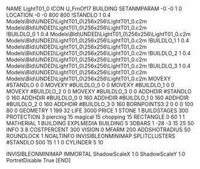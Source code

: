 NAME LightT01_0
ICON U_FrnOf17
BUILDING
SETANMPARAM -0 -0 1 0
LOCATION -0 -0 800 800
!STANDLO      1 0.4 Models\Bld\UNDED\LightT01_0\256x256\LightT01_0.c2m  Models\Bld\UNDED\LightT01_0\256x256\LightT01_0.c2m    
!BUILDLO_0    1 0.4  Models\Bld\UNDED\LightT01_0\256x256\LightT01_0.c2m  Models\Bld\UNDED\LightT01_0\256x256\LightT01_0.c2m 
!BUILDLO_1    1 0.4  Models\Bld\UNDED\LightT01_0\256x256\LightT01_0.c2m  Models\Bld\UNDED\LightT01_0\256x256\LightT01_0.c2m 
!BUILDLO_2    1 0.4  Models\Bld\UNDED\LightT01_0\256x256\LightT01_0.c2m  Models\Bld\UNDED\LightT01_0\256x256\LightT01_0.c2m 
!BUILDLO_3    1 0.4  Models\Bld\UNDED\LightT01_0\256x256\LightT01_0.c2m  Models\Bld\UNDED\LightT01_0\256x256\LightT01_0.c2m 
MOVEXY #STANDLO    0 0
MOVEXY #BUILDLO_0  0 0
MOVEXY #BUILDLO_1  0 0
MOVEXY #BUILDLO_2  0 0
MOVEXY #BUILDLO_3  0 0
ADDHDIR #STANDLO 0 160
ADDHDIR #BUILDLO_0 0 160
ADDHDIR #BUILDLO_1 0 160
ADDHDIR #BUILDLO_2 0 160
ADDHDIR #BUILDLO_3 0 160
BORNPOINTS3 2 0 0 0 100 80 0
GEOMETRY 1 199 32
LIFE     3000
PRICE 1 STONE 1
BUILDSTAGES 300
PROTECTION 3 piercing 15 magical 15 chopping 15
RECTANGLE    0 60 1 1
MATHERIAL 1 BUILDING
EXPLMEDIA BUILDING 5
3DBARS 1 -28 -3 15 25 50
INFO 3 8
COSTPERCENT 300
VISION 0
MFARM 200
ADDSHOTRADIUS 50
ROUNDLOCK 1
NOALTINFO
INVISIBLEONMINIMAP
SPLITCLUSTERS #STANDLO 500 15 1 1 0
CYLINDER 5 10

INVISIBLEONMINIMAP
IMMORTAL
ShadowScaleX 1.0
ShadowScaleY 1.0
PortretDisable True
[END]
